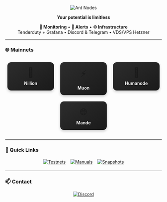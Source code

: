 <p align="center">
  <img src="https://readme-typing-svg.demolab.com?font=JetBrains+Mono&weight=600&size=30&duration=4000&pause=1000&color=7E3FCE&center=true&vCenter=true&width=435&lines=ï¸Žï¸Žï¸Ž+ï½¢ï½ï½+ï½Žï½ï½„ï½¥ï½ƒ" alt="Ant Nodes" />
</p>

<p align="center">
  <b>Your potential is limitless</b>
</p>

<div align="center">
  
  **👀 Monitoring** • **🔔 Alerts** • **⚙️ Infrastructure**  
  Tenderduty + Grafana • Discord & Telegram • VDS/VPS Hetzner

</div>

---

### 🌐 Mainnets

<div align="center" style="display: flex; justify-content: center; gap: 20px; flex-wrap: wrap; margin: 30px 0;">
  <a href="https://nillion.explorers.guru/validator/nillionvaloper1s8ee8qaaz5gt38pfksjry79jcjwrd78mphjf2r" style="text-decoration: none;">
    <div style="background: linear-gradient(145deg, #2d2d2d, #1a1a1a); padding: 15px; border-radius: 12px; width: 120px; text-align: center; box-shadow: 0 4px 8px rgba(0,0,0,0.2); transition: transform 0.3s ease;">
      <div style="font-size: 30px; margin-bottom: 8px;">🔗</div>
      <div style="font-weight: 600; color: #fff;">Nillion</div>
    </div>
  </a>
  <a href="https://app.muon.net/dashboard/" style="text-decoration: none;">
    <div style="background: linear-gradient(145deg, #2d2d2d, #1a1a1a); padding: 15px; border-radius: 12px; width: 120px; text-align: center; box-shadow: 0 4px 8px rgba(0,0,0,0.2); transition: transform 0.3s ease;">
      <div style="font-size: 30px; margin-bottom: 8px;">⚡</div>
      <div style="font-weight: 600; color: #fff;">Muon</div>
    </div>
  </a>
  <a href="https://telemetry.humanode.io/#list/0xc56fa32442b2dad76f214b3ae07998e4ca09736e4813724bfb0717caae2c8bee" style="text-decoration: none;">
    <div style="background: linear-gradient(145deg, #2d2d2d, #1a1a1a); padding: 15px; border-radius: 12px; width: 120px; text-align: center; box-shadow: 0 4px 8px rgba(0,0,0,0.2); transition: transform 0.3s ease;">
      <div style="font-size: 30px; margin-bottom: 8px;">👤</div>
      <div style="font-weight: 600; color: #fff;">Humanode</div>
    </div>
  </a>
  <a href="https://portal.dymension.xyz/rollapp/mande_18071918-1/staking" style="text-decoration: none;">
    <div style="background: linear-gradient(145deg, #2d2d2d, #1a1a1a); padding: 15px; border-radius: 12px; width: 120px; text-align: center; box-shadow: 0 4px 8px rgba(0,0,0,0.2); transition: transform 0.3s ease;">
      <div style="font-size: 30px; margin-bottom: 8px;">🌐</div>
      <div style="font-weight: 600; color: #fff;">Mande</div>
    </div>
  </a>
</div>

---

### 🔗 Quick Links

<div align="center" style="display: flex; justify-content: center; gap: 15px; flex-wrap: wrap; margin: 20px 0;">
  <a href="https://github.com/AntNodes/MY-TESTNET">
    <img src="https://img.shields.io/badge/📋_Testnets-000000?style=for-the-badge&logo=github&logoColor=white" alt="Testnets">
  </a>
  <a href="https://github.com/AntNodes/MY-MANUALS">
    <img src="https://img.shields.io/badge/📖_Manuals-000000?style=for-the-badge&logo=github&logoColor=white" alt="Manuals">
  </a>
  <a href="https://github.com/AntNodes/MY-SNAPSHOTS">
    <img src="https://img.shields.io/badge/📸_Snapshots-000000?style=for-the-badge&logo=github&logoColor=white" alt="Snapshots">
  </a>
</div>

---

### 📫 Contact

<div align="center">
  <a href="https://discord.com/users/863083870626250812">
    <img src="https://img.shields.io/badge/AntNodes-%235865F2.svg?style=for-the-badge&logo=discord&logoColor=white" alt="Discord">
  </a>
</div>
